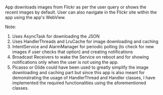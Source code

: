 App downloads images from Flickr as per the user query or shows the recent images by default.
User can also navigate in the Flickr site within the app using the app's WebView.

Note:
1. Uses AsyncTask for downloading the JSON
2. Uses HandlerThreads and LruCache for image downloading and caching
3. IntentService and AlarmManager for periodic polling (to check for new images if user checks that option) and creating notifications
4. Broadcast Receivers to wake the Service on reboot and for showing notifications only when the user is not using the app.
5. Picasso or Glide could have been used to greatly simplify the image downloading and caching part but since this app is also meant for demonstrating the usage of HandlerThread and Handler classes, I have implemented the required functionalities using the aforementioned classes.
